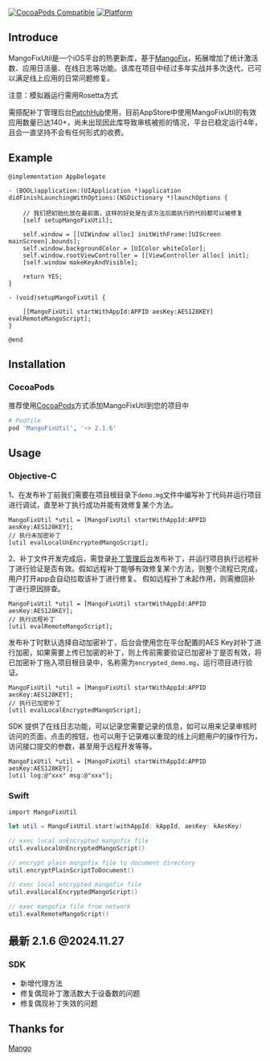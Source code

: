 [![CocoaPods Compatible](https://img.shields.io/cocoapods/v/MangoFixUtil.svg)](https://img.shields.io/cocoapods/v/MangoFixUtil.svg)
[![Platform](https://img.shields.io/cocoapods/p/MangoFixUtil.svg?style=flat)](http://cocoadocs.org/docsets/MangoFixUtil)

## Introduce

MangoFixUtil是一个iOS平台的热更新库，基于[MangoFix](https://github.com/YPLiang19/Mango)，拓展增加了统计激活数、应用日活量、在线日志等功能。该库在项目中经过多年实战并多次迭代，已可以满足线上应用的日常问题修复。

注意：模拟器运行需用Rosetta方式

需搭配补丁管理后台[PatchHub](https://patchhub.top/mangofix/login)使用，目前AppStore中使用MangoFixUtil的有效应用数量已达140+，尚未出现因此库导致审核被拒的情况，平台已稳定运行4年，且会一直坚持不会有任何形式的收费。

## Example

```objc
@implementation AppDelegate

- (BOOL)application:(UIApplication *)application didFinishLaunchingWithOptions:(NSDictionary *)launchOptions {

    // 我们把初始化放在最前面，这样的好处是在该方法后面执行的代码都可以被修复
    [self setupMangoFixUtil];
    
    self.window = [[UIWindow alloc] initWithFrame:[UIScreen mainScreen].bounds];
    self.window.backgroundColor = [UIColor whiteColor];
    self.window.rootViewController = [[ViewController alloc] init];
    [self.window makeKeyAndVisible];
            
    return YES;
}

- (void)setupMangoFixUtil {
    
    [[MangoFixUtil startWithAppId:APPID aesKey:AES128KEY] evalRemoteMangoScript];
}

@end
```
## Installation

### CocoaPods

推荐使用[CocoaPods](http://cocoapods.org)方式添加MangoFixUtil到您的项目中

```ruby
# Podfile
pod 'MangoFixUtil', '~> 2.1.6'
```

## Usage

### Objective-C

1、在发布补丁前我们需要在项目根目录下`demo.mg`文件中编写补丁代码并运行项目进行调试，直至补丁执行成功并能有效修复某个方法。

```objc
MangoFixUtil *util = [MangoFixUtil startWithAppId:APPID aesKey:AES128KEY];
// 执行未加密补丁
[util evalLocalUnEncryptedMangoScript];
```

2、补丁文件开发完成后，需登录[补丁管理后台](https://patchhub.top/mangofix/login)发布补丁，并运行项目执行远程补丁进行验证是否有效。假如远程补丁能够有效修复某个方法，则整个流程已完成，用户打开app会自动拉取该补丁进行修复。
假如远程补丁未起作用，则需撤回补丁进行原因排查。

```objc
MangoFixUtil *util = [MangoFixUtil startWithAppId:APPID aesKey:AES128KEY];
// 执行远程补丁
[util evalRemoteMangoScript];
```

发布补丁时默认选择自动加密补丁，后台会使用您在平台配置的AES Key对补丁进行加密，如果需要上传已加密的补丁，则上传前需要验证已加密补丁是否有效，将已加密补丁拖入项目根目录中，名称需为`encrypted_demo.mg`，运行项目进行验证。

```objc
MangoFixUtil *util = [MangoFixUtil startWithAppId:APPID aesKey:AES128KEY];
// 执行已加密补丁
[util evalLocalEncryptedMangoScript];
```

SDK 提供了在线日志功能，可以记录您需要记录的信息，如可以用来记录审核时访问的页面，点击的按钮，也可以用于记录难以重现的线上问题用户的操作行为，访问接口提交的参数，甚至用于远程开发等等。

```objc
MangoFixUtil *util = [MangoFixUtil startWithAppId:APPID aesKey:AES128KEY];
[util log:@"xxx" msg:@"xxx"];
```

### Swift
`import MangoFixUtil`

```swift
let util = MangoFixUtil.start(withAppId: kAppId, aesKey: kAesKey)

// exec local unEncrypted mangofix file
util.evalLocalUnEncryptedMangoScript()

// encrypt plain mangofix file to document directory
util.encryptPlainScriptToDocument()

// exec local encrypted mangofix file
util.evalLocalEncryptedMangoScript()

// exec mangofix file from network
util.evalRemoteMangoScript()

```

## 最新 2.1.6 @2024.11.27
### SDK
- 新增代理方法
- 修复偶现补丁激活数大于设备数的问题
- 修复偶现补丁失效的问题

## Thanks for
[Mango](https://github.com/YPLiang19/Mango)
